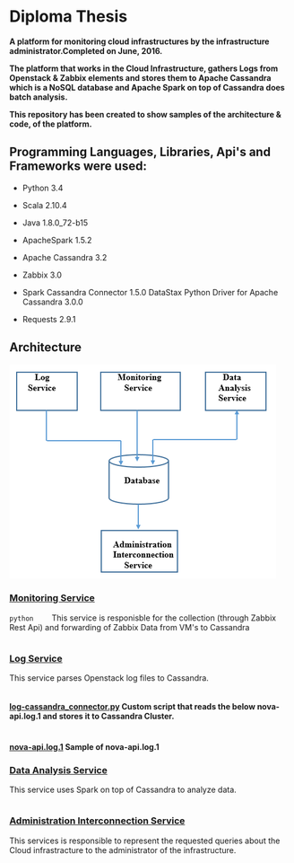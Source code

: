 # Diploma Thesis

__A platform for monitoring cloud infrastructures by the infrastructure administrator.Completed on June, 2016.__

__The platform that works in the Cloud Infrastructure, gathers Logs from Openstack & Zabbix elements and stores them
  to Apache Cassandra which is a NoSQL database and Apache Spark on top of Cassandra does batch analysis.__  
  
__This repository has been created to show samples of the architecture & code, of the platform.__

 ## Programming Languages, Libraries, Api's and Frameworks were used:

* Python 3.4 

* Scala 2.10.4 

* Java 1.8.0_72-b15 

* ApacheSpark 1.5.2 

* Apache Cassandra 3.2 

* Zabbix 3.0 

* Spark Cassandra Connector 1.5.0 DataStax Python Driver for Apache Cassandra 3.0.0 

* Requests 2.9.1

 ## Architecture
![Image of Architecture](https://github.com/kdalkafoukis/diploma_thesis/blob/master/img/platform_arch.PNG)

### [**Monitoring Service**](https://github.com/kdalkafoukis/diploma_thesis/tree/master/monitoring_service)

```python    ```  This service is responisble for the collection (through Zabbix Rest Api) and forwarding of Zabbix Data from VM's to Cassandra
```python

```
### [**Log Service**](https://github.com/kdalkafoukis/diploma_thesis/tree/master/log_service)
This service parses Openstack log files to Cassandra.
```python

```
#### [**log-cassandra_connector.py**](https://github.com/kdalkafoukis/diploma_thesis/tree/master/log_service/log-cassandra_connector.py) Custom script that reads  the below nova-api.log.1 and stores it to Cassandra Cluster.
```python

``` 
#### [**nova-api.log.1**](https://github.com/kdalkafoukis/diploma_thesis/tree/master/log_service/nova-api.log.1) Sample of nova-api.log.1
### [**Data Analysis Service**](http://github.com)
This service uses Spark on top of Cassandra to analyze data.
```python

``` 
### [**Administration Interconnection Service**](http://github.com)
This services is responsible to represent the requested queries about the Cloud infrastracture to the administrator of the infrastructure.

